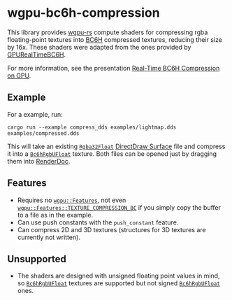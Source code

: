 # wgpu-bc6h-compression

This library provides [wgpu-rs] compute shaders for compressing rgba
floating-point textures into [BC6H] compressed textures, reducing their size by
16x. These shaders were adapted from the ones provided by [GPURealTimeBC6H].

For more information, see the presentation [Real-Time BC6H Compression on GPU].

## Example

For a example, run:

```
cargo run --example compress_dds examples/lightmap.dds examples/compressed.dds
```

This will take an existing [`Rgba32Float`] [DirectDraw Surface] file and compress
it into a [`Bc6hRgbUFloat`] texture. Both files can be opened just by dragging
them into [RenderDoc].

## Features

- Requires no [`wgpu::Features`], not even
[`wgpu::Features::TEXTURE_COMPRESSION_BC`] if you simply copy the buffer to a
file as in the example.
- Can use push constants with the `push_constant` feature.
- Can compress 2D and 3D textures (structures for 3D textures are currently not
written).

## Unsupported

- The shaders are designed with unsigned floating point values in mind, so
[`Bc6hRgbUFloat`] textures are supported but not signed [`Bc6hRgbUFloat`] ones.

[wgpu-rs]: https://github.com/gfx-rs/wgpu-rs
[BC6H]: https://en.wikipedia.org/wiki/S3_Texture_Compression#BC6H_and_BC7
[GPURealTimeBC6H]: https://github.com/knarkowicz/gpurealtimebc6h
[Real-Time BC6H Compression on GPU]: https://knarkowicz.ftoiles.wordpress.com/2016/03/knarkowicz_realtime_bc6h_gdc_2016.pdf
[DirectDraw Surface]: https://en.wikipedia.org/wiki/DirectDraw_Surface
[RenderDoc]: https://github.com/baldurk/renderdoc
[`wgpu::Features`]: https://docs.rs/wgpu/0.7.0/wgpu/struct.Features.html
[`wgpu::Features::TEXTURE_COMPRESSION_BC`]: https://docs.rs/wgpu/0.7.0/wgpu/struct.Features.html#associatedconstant.TEXTURE_COMPRESSION_BC
[`Rgba32Float`]: https://docs.rs/wgpu/0.7.0/wgpu/enum.TextureFormat.html#variant.Rgba32Float
[`Bc6hRgbUFloat`]: https://docs.rs/wgpu/0.7.0/wgpu/enum.TextureFormat.html#variant.Bc6hRgbUfloat
[`Bc6hRgbSFloat`]: https://docs.rs/wgpu/0.7.0/wgpu/enum.TextureFormat.html#variant.Bc6hRgbSfloat
